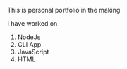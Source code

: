 This is personal portfolio in the making

I have worked on
1. NodeJs
1. CLI App
1. JavaScript
1. HTML

